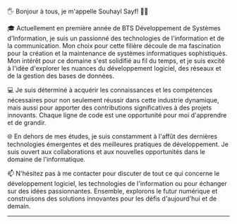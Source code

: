 🖐️ Bonjour à tous, je m'appelle Souhayl Sayf! 🙋‍♂️

🎓 Actuellement en première année de BTS Développement de Systèmes d'Information, je suis un passionné des technologies de l'information et de la communication. Mon choix pour cette filière découle de ma fascination pour la création et la maintenance de systèmes informatiques sophistiqués. Mon intérêt pour ce domaine s'est solidifié au fil du temps, et je suis excité à l'idée d'explorer les nuances du développement logiciel, des réseaux et de la gestion des bases de données.

💻 Je suis déterminé à acquérir les connaissances et les compétences nécessaires pour non seulement réussir dans cette industrie dynamique, mais aussi pour apporter des contributions significatives à des projets innovants. Chaque ligne de code est une opportunité pour moi d'apprendre et de grandir.

🌐 En dehors de mes études, je suis constamment à l'affût des dernières technologies émergentes et des meilleures pratiques de développement. Je suis ouvert aux collaborations et aux nouvelles opportunités dans le domaine de l'informatique.

📫 N'hésitez pas à me contacter pour discuter de tout ce qui concerne le développement logiciel, les technologies de l'information ou pour échanger sur des idées passionnantes. Ensemble, explorons le futur numérique et construisons des solutions innovantes pour les défis d'aujourd'hui et de demain.

---








